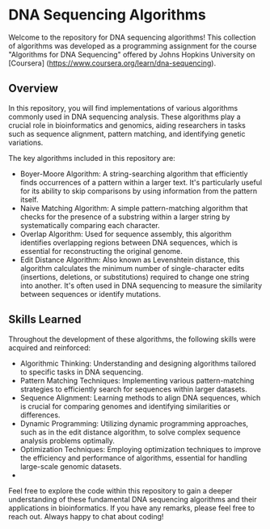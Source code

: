 # DNA Sequencing Algorithms
Welcome to the repository for DNA sequencing algorithms! This collection of algorithms was developed as a programming assignment for the course "Algorithms for DNA Sequencing" offered by Johns Hopkins University on [Coursera] (https://www.coursera.org/learn/dna-sequencing).

## Overview
In this repository, you will find implementations of various algorithms commonly used in DNA sequencing analysis. These algorithms play a crucial role in bioinformatics and genomics, aiding researchers in tasks such as sequence alignment, pattern matching, and identifying genetic variations.

The key algorithms included in this repository are:
- Boyer-Moore Algorithm: A string-searching algorithm that efficiently finds occurrences of a pattern within a larger text. It's particularly useful for its ability to skip comparisons by using information from the pattern itself.
- Naive Matching Algorithm: A simple pattern-matching algorithm that checks for the presence of a substring within a larger string by systematically comparing each character.
- Overlap Algorithm: Used for sequence assembly, this algorithm identifies overlapping regions between DNA sequences, which is essential for reconstructing the original genome.
- Edit Distance Algorithm: Also known as Levenshtein distance, this algorithm calculates the minimum number of single-character edits (insertions, deletions, or substitutions) required to change one string into another. It's often used in DNA sequencing to measure the similarity between sequences or identify mutations.

## Skills Learned
Throughout the development of these algorithms, the following skills were acquired and reinforced:
- Algorithmic Thinking: Understanding and designing algorithms tailored to specific tasks in DNA sequencing.
- Pattern Matching Techniques: Implementing various pattern-matching strategies to efficiently search for sequences within larger datasets.
- Sequence Alignment: Learning methods to align DNA sequences, which is crucial for comparing genomes and identifying similarities or differences.
- Dynamic Programming: Utilizing dynamic programming approaches, such as in the edit distance algorithm, to solve complex sequence analysis problems optimally.
- Optimization Techniques: Employing optimization techniques to improve the efficiency and performance of algorithms, essential for handling large-scale genomic datasets.
- 
Feel free to explore the code within this repository to gain a deeper understanding of these fundamental DNA sequencing algorithms and their applications in bioinformatics. If you have any remarks, please feel free to reach out. Always happy to chat about coding!
